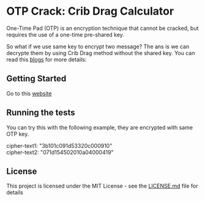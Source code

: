 # OTP Crack: Crib Drag Calculator

One-Time Pad (OTP) is an encryption technique that cannot be cracked, but requires the use of a one-time pre-shared key.

So what if we use same key to encrypt two message? The ans is we can decrypte them by using Crib Drag method without the shared key. You can read this <a href="http://travisdazell.blogspot.hk/2012/11/many-time-pad-attack-crib-drag.html"> blogs</a> for more details:

## Getting Started

Go to this <a href="https://crib-drag-calculator.firebaseapp.com"> website</a> 


## Running the tests

You can try this with the following example, they are encrypted with same OTP key.

cipher-text1: "3b101c091d53320c000910"<br>
cipher-text2: "071d154502010a04000419"

## License

This project is licensed under the MIT License - see the [LICENSE.md](LICENSE.md) file for details


